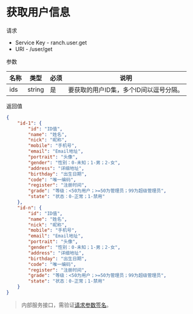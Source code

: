 # 获取用户信息

请求
- Service Key - ranch.user.get
- URI - /user/get

参数

|名称|类型|必须|说明|
|---|---|---|---|
|ids|string|是|要获取的用户ID集，多个ID间以逗号分隔。|

返回值
```json
{
    "id-1": {
        "id": "ID值",
        "name": "姓名",
        "nick": "昵称",
        "mobile": "手机号",
        "email": "Email地址",
        "portrait": "头像",
        "gender": "性别：0-未知；1-男；2-女",
        "address": "详细地址",
        "birthday": "出生日期",
        "code": "唯一编码",
        "register": "注册时间",
        "grade": "等级：<50为用户；>=50为管理员；99为超级管理员",
        "state": "状态：0-正常；1-禁用"
    },
    "id-n": {
        "id": "ID值",
        "name": "姓名",
        "nick": "昵称",
        "mobile": "手机号",
        "email": "Email地址",
        "portrait": "头像",
        "gender": "性别：0-未知；1-男；2-女",
        "address": "详细地址",
        "birthday": "出生日期",
        "code": "唯一编码",
        "register": "注册时间",
        "grade": "等级：<50为用户；>=50为管理员；99为超级管理员",
        "state": "状态：0-正常；1-禁用"
    }
}
```

> 内部服务接口，需验证[请求参数签名](https://github.com/heisedebaise/tephra/blob/master/tephra-ctrl/doc/sign.md)。
